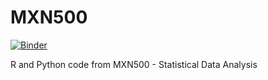 # MXN500
[![Binder](https://mybinder.org/badge_logo.svg)](https://mybinder.org/v2/gh/matthewbegun/MXN500/HEAD)

R and Python code from MXN500 - Statistical Data Analysis

